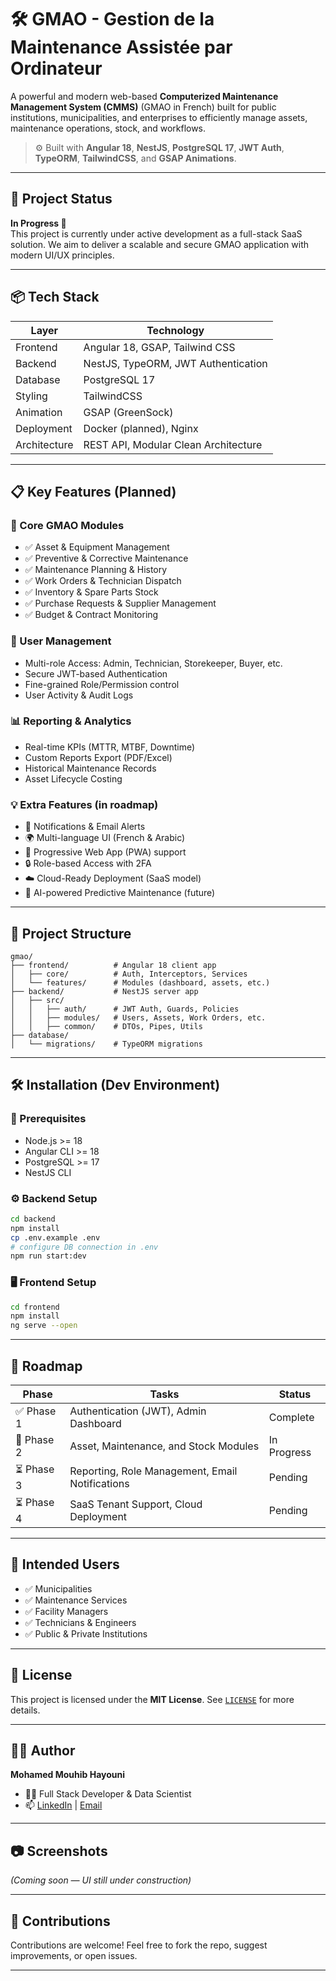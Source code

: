 # 🛠️ GMAO - Gestion de la Maintenance Assistée par Ordinateur

A powerful and modern web-based **Computerized Maintenance Management System (CMMS)** (GMAO in French) built for public institutions, municipalities, and enterprises to efficiently manage assets, maintenance operations, stock, and workflows.

> ⚙️ Built with **Angular 18**, **NestJS**, **PostgreSQL 17**, **JWT Auth**, **TypeORM**, **TailwindCSS**, and **GSAP Animations**.

---

## 🚀 Project Status

**In Progress 🚧**  
This project is currently under active development as a full-stack SaaS solution. We aim to deliver a scalable and secure GMAO application with modern UI/UX principles.

---

## 📦 Tech Stack

| Layer           | Technology                        |
|----------------|------------------------------------|
| Frontend       | Angular 18, GSAP, Tailwind CSS     |
| Backend        | NestJS, TypeORM, JWT Authentication|
| Database       | PostgreSQL 17                      |
| Styling        | TailwindCSS                        |
| Animation      | GSAP (GreenSock)                   |
| Deployment     | Docker (planned), Nginx            |
| Architecture   | REST API, Modular Clean Architecture|

---

## 📋 Key Features (Planned)

### 🎯 Core GMAO Modules
- ✅ Asset & Equipment Management
- ✅ Preventive & Corrective Maintenance
- ✅ Maintenance Planning & History
- ✅ Work Orders & Technician Dispatch
- ✅ Inventory & Spare Parts Stock
- ✅ Purchase Requests & Supplier Management
- ✅ Budget & Contract Monitoring

### 👤 User Management
- Multi-role Access: Admin, Technician, Storekeeper, Buyer, etc.
- Secure JWT-based Authentication
- Fine-grained Role/Permission control
- User Activity & Audit Logs

### 📊 Reporting & Analytics
- Real-time KPIs (MTTR, MTBF, Downtime)
- Custom Reports Export (PDF/Excel)
- Historical Maintenance Records
- Asset Lifecycle Costing

### 💡 Extra Features (in roadmap)
- 🔔 Notifications & Email Alerts
- 🌍 Multi-language UI (French & Arabic)
- 📱 Progressive Web App (PWA) support
- 🔒 Role-based Access with 2FA
- ☁️ Cloud-Ready Deployment (SaaS model)
- 🧠 AI-powered Predictive Maintenance (future)

---

## 🧪 Project Structure

```
gmao/
├── frontend/          # Angular 18 client app
│   ├── core/          # Auth, Interceptors, Services
│   └── features/      # Modules (dashboard, assets, etc.)
├── backend/           # NestJS server app
│   ├── src/
│   │   ├── auth/      # JWT Auth, Guards, Policies
│   │   ├── modules/   # Users, Assets, Work Orders, etc.
│   │   ├── common/    # DTOs, Pipes, Utils
├── database/
│   └── migrations/    # TypeORM migrations
```

---

## 🛠️ Installation (Dev Environment)

### 🔧 Prerequisites
- Node.js >= 18
- Angular CLI >= 18
- PostgreSQL >= 17
- NestJS CLI

### ⚙️ Backend Setup
```bash
cd backend
npm install
cp .env.example .env
# configure DB connection in .env
npm run start:dev
```

### 🖥️ Frontend Setup
```bash
cd frontend
npm install
ng serve --open
```

---

## 📌 Roadmap

| Phase         | Tasks                                               | Status     |
|---------------|-----------------------------------------------------|------------|
| ✅ Phase 1    | Authentication (JWT), Admin Dashboard               | Complete   |
| 🚧 Phase 2    | Asset, Maintenance, and Stock Modules               | In Progress|
| ⏳ Phase 3    | Reporting, Role Management, Email Notifications     | Pending    |
| ⏳ Phase 4    | SaaS Tenant Support, Cloud Deployment               | Pending    |

---

## 💼 Intended Users

- ✅ Municipalities
- ✅ Maintenance Services
- ✅ Facility Managers
- ✅ Technicians & Engineers
- ✅ Public & Private Institutions

---

## 📄 License

This project is licensed under the **MIT License**. See [`LICENSE`](./LICENSE) for more details.

---

## 👨‍💻 Author

**Mohamed Mouhib Hayouni**  
- 🧑‍💻 Full Stack Developer & Data Scientist  
- 📫 [LinkedIn](https://linkedin.com) | [Email](mailto:your@email.com)

---

## 📷 Screenshots

*(Coming soon — UI still under construction)*

---

## 🌟 Contributions

Contributions are welcome! Feel free to fork the repo, suggest improvements, or open issues.

---
